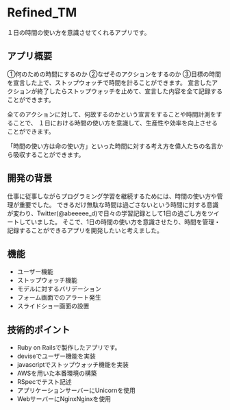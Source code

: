 # Refined_TM
１日の時間の使い方を意識させてくれるアプリです。

## アプリ概要
①何のための時間にするのか ②なぜそのアクションをするのか ③目標の時間
を宣言した上で、ストップウォッチで時間を計ることができます。
宣言したアクションが終了したらストップウォッチを止めて、宣言した内容を全て記録することができます。

全てのアクションに対して、何故するのかという宣言をすることや時間計測をすることで、
１日における時間の使い方を意識して、生産性や効率を向上させることができます。

「時間の使い方は命の使い方」といった時間に対する考え方を偉人たちの名言から吸収することができます。

## 開発の背景
仕事に従事しながらプログラミング学習を継続するためには、時間の使い方や管理が重要でした。
できるだけ無駄な時間は過ごさないという時間に対する意識が変わり、Twitter(@abeeeee_d)で日々の学習記録として1日の過ごし方をツイートしていました。
そこで、1日の時間の使い方を意識させたり、時間を管理・記録することができるアプリを開発したいと考えました。

## 機能
- ユーザー機能
- ストップウォッチ機能
- モデルに対するバリデーション
- フォーム画面でのアラート発生
- スライドショー画面の設置

## 技術的ポイント
- Ruby on Railsで製作したアプリです。
- deviseでユーザー機能を実装
- javascriptでストップウォッチ機能を実装
- AWSを用いた本番環境の構築
- RSpecでテスト記述
- アプリケーションサーバーにUnicornを使用
- WebサーバーにNginxNginxを使用

